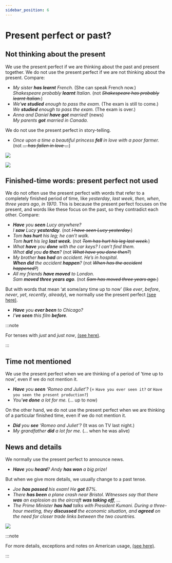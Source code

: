 ```yaml
---
sidebar_position: 6
---
```


# Present perfect or past?

## Not thinking about the present

We use the present perfect if we are thinking about the past and present together. We do not use the present perfect if we are not thinking about the present. Compare:

- *My sister **has learnt** French.* (She can speak French now.)  
  *Shakespeare probably **learnt** Italian.* (not *~~Shakespeare has probably learnt Italian.~~*)
- *We’**ve studied** enough to pass the exam.* (The exam is still to come.)  
  *We **studied** enough to pass the exam.* (The exam is over.)
- *Anna and Daniel **have got** married!* (news)  
  *My parents **got** married in Canada.*
  
We do not use the present perfect in story-telling.

- *Once upon a time a beautiful princess **fell** in love with a poor farmer.* (not *~~… has fallen in love …~~*)

![](/img/peu_img/pp_thinking.jpg)

![](/img/peu_img/sp_onlypast.jpg)  

## Finished-time words: present perfect not used

We do not often use the present perfect with words that refer to a completely finished period of time, like *yesterday*, *last week*, *then*, *when*, *three years ago*, *in 1970*. This is because the present perfect focuses on the present, and words like these focus on the past, so they contradict each other. Compare:

- ***Have** you **seen** Lucy anywhere?*  
  *I **saw** Lucy **yesterday**.* (not *~~I have seen Lucy yesterday.~~*)
- *Tom **has hurt** his leg; he can’t walk.*  
  *Tom **hurt** his leg **last week.*** (not *~~Tom has hurt his leg last week.~~*)
- *What **have** you **done** with the car keys? I can’t find them.*  
  *What **did** you **do then**?* (not *~~What have you done then?~~*)
- *My brother **has had** an accident. He’s in hospital.*  
  ***When did** the accident **happen**?* (not *~~When has the accident happened?~~*)
- *All my friends **have moved** to London.*  
  *Sam **moved three years ago**.* (not *~~Sam has moved three years ago.~~*)
  
But with words that mean ‘at some/any time up to now’ (like *ever*, *before*, *never*, *yet*, *recently*, *already*), we normally use the present perfect [(see here)](./present-perfect-basic-information#repetition-up-to-now-ive-written-six-emails-).

- ***Have** you **ever been** to Chicago?*
- *I’**ve seen** this film **before**.*

:::note

For tenses with *just* and *just now*, [(see here)](./../../vocabulary/word-problems-from-a-to-z/just).

:::

## Time not mentioned

We use the present perfect when we are thinking of a period of ‘time up to now’, even if we do not mention it.

- ***Have** you **seen** ‘Romeo and Juliet’?* (= `Have you ever seen it?` or `Have you seen the present production?`)
- *You’**ve done** a lot for me.* (… up to now)

On the other hand, we do not use the present perfect when we are thinking of a particular finished time, even if we do not mention it.

- ***Did** you **see** ‘Romeo and Juliet’?* (It was on TV last night.)
- *My grandfather **did** a lot for me.* (… when he was alive)

## News and details

We normally use the present perfect to announce news.

- ***Have** you **heard**? Andy **has won** a big prize!*

But when we give more details, we usually change to a past tense.

- *Joe **has passed** his exam! He **got** 87%.*
- *There **has been** a plane crash near Bristol. Witnesses say that there **was** an explosion as the aircraft **was taking off**, …*
- *The Prime Minister **has had** talks with President Kumani. During a three-hour meeting, they **discussed** the economic situation, and **agreed** on the need for closer trade links between the two countries.*

![](/img/peu_img/pp-sp.jpg)  

:::note

For more details, exceptions and notes on American usage, [(see here)](./present-perfect-or-past-advanced-points#simple-past-for-news).

:::
